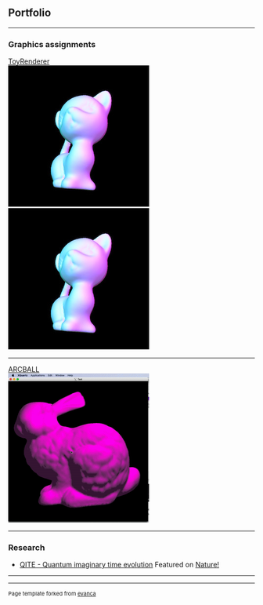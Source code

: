 ## Portfolio

---

### Graphics assignments

[ToyRenderer](https://github.com/AdrianTanTeckKeng/ToyRenderer)
<br>
<img src="images/scene_kitten_Phong.jpg?raw=true"/> 
<img src="images/scene_kitten_Phong.jpg?raw=true"/>

---
[ARCBALL](https://github.com/AdrianTanTeckKeng/ARCBALL)
<br>
<img src="images/moving_bunny.gif?raw=true"/>

---

### Research

- [QITE - Quantum imaginary time evolution](https://github.com/mariomotta/QITE) Featured on [Nature!](https://www.nature.com/articles/s41567-019-0709-z)


---


---
<p style="font-size:11px">Page template forked from <a href="https://github.com/evanca/quick-portfolio">evanca</a></p>
<!-- Remove above link if you don't want to attibute -->

